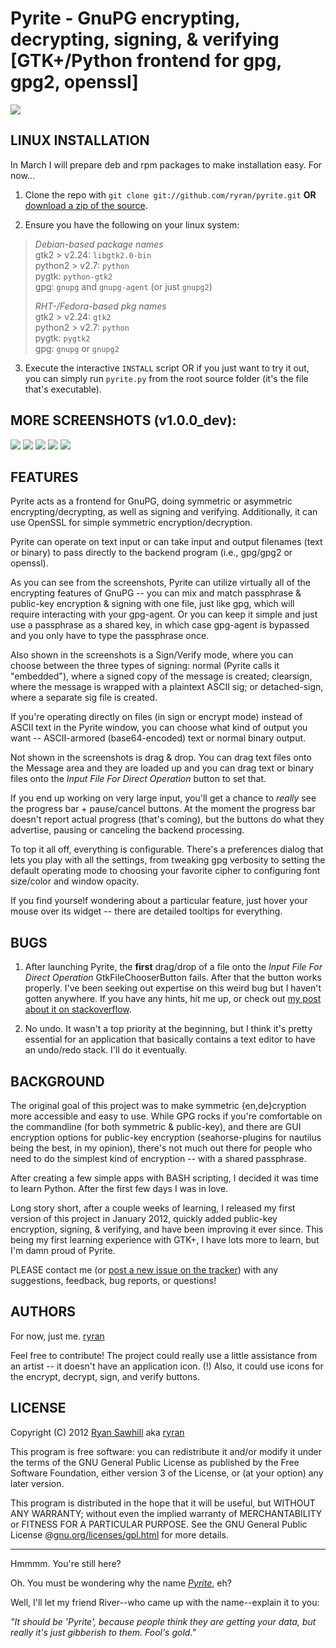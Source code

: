 Pyrite - GnuPG encrypting, decrypting, signing, & verifying [GTK+/Python frontend for gpg, gpg2, openssl]
===============================================================

![](http://b19.org/linux/pyrite/1enc_txt.png)


LINUX INSTALLATION
------------
In March I will prepare deb and rpm packages to make installation easy. For now...

1) Clone the repo with `git clone git://github.com/ryran/pyrite.git` **OR** [download a zip of the source](/ryran/pyrite/zipball/master).

2) Ensure you have the following on your linux system:  

> *Debian-based package names*  
> gtk2 > v2.24: `libgtk2.0-bin`  
> python2 > v2.7: `python`  
> pygtk: `python-gtk2`  
> gpg: `gnupg` and `gnupg-agent` (or just `gnupg2`)
> 
> *RHT-/Fedora-based pkg names*  
> gtk2 > v2.24: `gtk2`  
> python2 > v2.7: `python`  
> pygtk: `pygtk2`  
> gpg: `gnupg` or `gnupg2`

3) Execute the interactive `INSTALL` script OR if you just want to try it out, you can simply run `pyrite.py` from the root source folder (it's the file that's executable).


MORE SCREENSHOTS (v1.0.0_dev):
-------------------------------
![](http://b19.org/linux/pyrite/2clearsign_txt.png)
![](http://b19.org/linux/pyrite/3enc_prog.png)
![](http://b19.org/linux/pyrite/4dec_txt.png)
![](http://b19.org/linux/pyrite/5openssl_txt.png)
![](http://b19.org/linux/pyrite/6prefs.png)


FEATURES
----------
Pyrite acts as a frontend for GnuPG, doing symmetric or asymmetric encrypting/decrypting, as well as signing and verifying. Additionally, it can use OpenSSL for simple symmetric encryption/decryption.

Pyrite can operate on text input or can take input and output filenames (text or binary) to pass directly to the backend program (i.e., gpg/gpg2 or openssl).

As you can see from the screenshots, Pyrite can utilize virtually all of the encrypting features of GnuPG -- you can mix and match passphrase & public-key encryption & signing with one file, just like gpg, which will require interacting with your gpg-agent. Or you can keep it simple and just use a passphrase as a shared key, in which case gpg-agent is bypassed and you only have to type the passphrase once.

Also shown in the screenshots is a Sign/Verify mode, where you can choose between the three types of signing: normal (Pyrite calls it "embedded"), where a signed copy of the message is created; clearsign, where the message is wrapped with a plaintext ASCII sig; or detached-sign, where a separate sig file is created.

If you're operating directly on files (in sign or encrypt mode) instead of ASCII text in the Pyrite window, you can choose what kind of output you want -- ASCII-armored (base64-encoded) text or normal binary output.

Not shown in the screenshots is drag & drop. You can drag text files onto the Message area and they are loaded up and you can drag text or binary files onto the *Input File For Direct Operation* button to set that.

If you end up working on very large input, you'll get a chance to *really* see the progress bar + pause/cancel buttons. At the moment the progress bar doesn't report actual progress (that's coming), but the buttons do what they advertise, pausing or canceling the backend processing.

To top it all off, everything is configurable. There's a preferences dialog that lets you play with all the settings, from tweaking gpg verbosity to setting the default operating mode to choosing your favorite cipher to configuring font size/color and window opacity.

If you find yourself wondering about a particular feature, just hover your mouse over its widget -- there are detailed tooltips for everything.


BUGS
----------
1) After launching Pyrite, the **first** drag/drop of a file onto the *Input File For Direct Operation* GtkFileChooserButton fails. After that the button works properly. I've been seeking out expertise on this weird bug but I haven't gotten anywhere. If you have any hints, hit me up, or check out [my post about it on stackoverflow](http://stackoverflow.com/questions/9047844/pygtk-troubles-with-drag-and-drop-file-to-gtkfilechooserbutton).

2) No undo. It wasn't a top priority at the beginning, but I think it's pretty essential for an application that basically contains a text editor to have an undo/redo stack. I'll do it eventually.


BACKGROUND
----------

The original goal of this project was to make symmetric {en,de}cryption more accessible and easy to use. While GPG rocks if you're comfortable on the commandline (for both symmetric & public-key), and there are GUI encryption options for public-key encryption (seahorse-plugins for nautilus being the best, in my opinion), there's not much out there for people who need to do the simplest kind of encryption -- with a shared passphrase.

After creating a few simple apps with BASH scripting, I decided it was time to learn Python. After the first few days I was in love.

Long story short, after a couple weeks of learning, I released my first version of this project in January 2012, quickly added public-key encryption, signing, & verifying, and have been improving it ever since. This being my first learning experience with GTK+, I have lots more to learn, but I'm damn proud of Pyrite.

PLEASE contact me (or [post a new issue on the tracker](/ryran/pyrite/issues)) with any suggestions, feedback, bug reports, or questions!


AUTHORS
-------

For now, just me.
[ryran](/ryran)

Feel free to contribute!
The project could really use a little assistance from an artist -- it doesn't have an application icon. (!) Also, it could use icons for the encrypt, decrypt, sign, and verify buttons.



LICENSE
-------

Copyright (C) 2012 [Ryan Sawhill](http://b19.org) aka [ryran](/ryran)

This program is free software: you can redistribute it and/or modify
it under the terms of the GNU General Public License as published by
the Free Software Foundation, either version 3 of the License, or
(at your option) any later version.

This program is distributed in the hope that it will be useful,
but WITHOUT ANY WARRANTY; without even the implied warranty of
MERCHANTABILITY or FITNESS FOR A PARTICULAR PURPOSE. See the GNU
General Public License @[gnu.org/licenses/gpl.html](http://gnu.org/licenses/gpl.html>) for more details.




--------


Hmmmm. You're still here?

Oh. You must be wondering why the name [*Pyrite*](http://en.wikipedia.org/wiki/Pyrite), eh?

Well, I'll let my friend River--who came up with the name--explain it to you:

*"It should be 'Pyrite', because people think they are getting your data, but really it's just gibberish to them. Fool's gold."*

